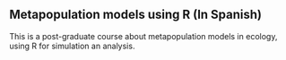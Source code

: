 ## Metapopulation models using R (In Spanish)

This is a post-graduate course about metapopulation models in ecology, using R for simulation an analysis.

